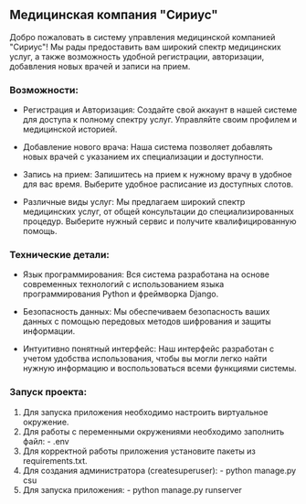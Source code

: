 ## Медицинская компания "Сириус"
Добро пожаловать в систему управления медицинской компанией "Сириус"! Мы рады предоставить вам широкий спектр медицинских услуг, а также возможность удобной регистрации, авторизации, добавления новых врачей и записи на прием.

### Возможности:
- Регистрация и Авторизация: Создайте свой аккаунт в нашей системе для доступа к полному спектру услуг. Управляйте своим профилем и медицинской историей.

- Добавление нового врача: Наша система позволяет добавлять новых врачей с указанием их специализации и доступности.

- Запись на прием: Запишитесь на прием к нужному врачу в удобное для вас время. Выберите удобное расписание из доступных слотов.

- Различные виды услуг: Мы предлагаем широкий спектр медицинских услуг, от общей консультации до специализированных процедур. Выберите нужный сервис и получите квалифицированную помощь.

### Технические детали:
- Язык программирования: Вся система разработана на основе современных технологий с использованием языка программирования Python и фреймворка Django.

- Безопасность данных: Мы обеспечиваем безопасность ваших данных с помощью передовых методов шифрования и защиты информации.

- Интуитивно понятный интерфейс: Наш интерфейс разработан с учетом удобства использования, чтобы вы могли легко найти нужную информацию и воспользоваться всеми функциями системы.

### Запуск проекта:
1. Для запуска приложения необходимо настроить виртуальное окружение.
2. Для работы с переменными окружениями необходимо заполнить файл: - .env
3. Для корректной работы приложения установите пакеты из requirements.txt.
4. Для создания администратора (createsuperuser): - python manage.py csu
5. Для запуска приложения: - python manage.py runserver
